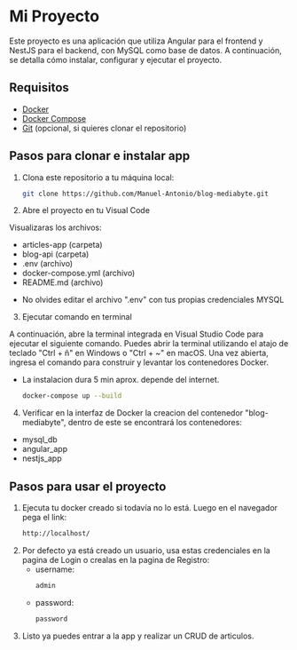 # Mi Proyecto

Este proyecto es una aplicación que utiliza Angular para el frontend y NestJS para el backend, con MySQL como base de datos. A continuación, se detalla cómo instalar, configurar y ejecutar el proyecto.

## Requisitos

- [Docker](https://docs.docker.com/get-docker/)
- [Docker Compose](https://docs.docker.com/compose/install/)
- [Git](https://git-scm.com/book/en/v2/Getting-Started-Installing-Git) (opcional, si quieres clonar el repositorio)

## Pasos para clonar e instalar app

1. Clona este repositorio a tu máquina local:
   ```bash
   git clone https://github.com/Manuel-Antonio/blog-mediabyte.git

2. Abre el proyecto en tu Visual Code

Visualizaras los archivos:
- articles-app (carpeta)
- blog-api (carpeta)
- .env (archivo)
- docker-compose.yml (archivo)
- README.md (archivo)

* No olvides editar el archivo ".env" con tus propias credenciales MYSQL

3. Ejecutar comando en terminal

A continuación, abre la terminal integrada en Visual Studio Code para ejecutar el siguiente comando. Puedes abrir la terminal utilizando el atajo de teclado "Ctrl + ñ" en Windows o "Ctrl + ~" en macOS. Una vez abierta, ingresa el comando para construir y levantar los contenedores Docker.

* La instalacion dura 5 min aprox. depende del internet.
   ```bash
   docker-compose up --build

4. Verificar en la interfaz de Docker la creacion del contenedor "blog-mediabyte", dentro de este se encontrará los contenedores:
- mysql_db
- angular_app
- nestjs_app

## Pasos para usar el proyecto
1. Ejecuta tu docker creado si todavía no lo está. Luego en el navegador pega el link:
   ```bash
   http://localhost/

2. Por defecto ya está creado un usuario, usa estas credenciales en la pagina de Login o crealas en la pagina de Registro:
   * username:
      ```bash
      admin
   * password:
      ```bash
      password

3. Listo ya puedes entrar a la app y realizar un CRUD de articulos.
